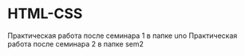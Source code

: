 # HTML-CSS
Практическая работа после семинара 1 в папке uno
Практическая работа после семинара 2 в папке sem2


